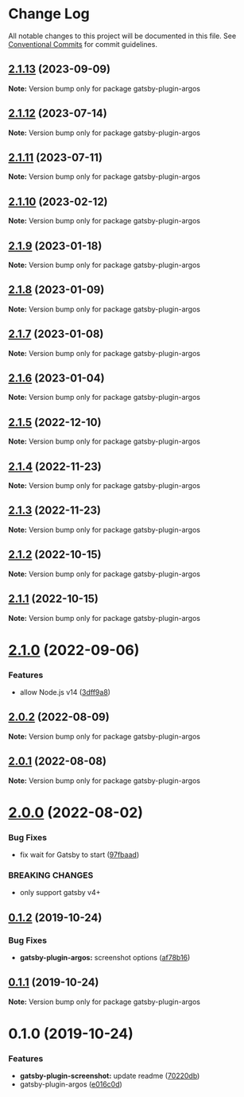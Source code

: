 # Change Log

All notable changes to this project will be documented in this file.
See [Conventional Commits](https://conventionalcommits.org) for commit guidelines.

## [2.1.13](https://github.com/argos-ci/argos-javascript/compare/gatsby-plugin-argos@2.1.12...gatsby-plugin-argos@2.1.13) (2023-09-09)

**Note:** Version bump only for package gatsby-plugin-argos





## [2.1.12](https://github.com/argos-ci/argos-javascript/compare/gatsby-plugin-argos@2.1.11...gatsby-plugin-argos@2.1.12) (2023-07-14)

**Note:** Version bump only for package gatsby-plugin-argos





## [2.1.11](https://github.com/argos-ci/argos-javascript/compare/gatsby-plugin-argos@2.1.10...gatsby-plugin-argos@2.1.11) (2023-07-11)

**Note:** Version bump only for package gatsby-plugin-argos





## [2.1.10](https://github.com/argos-ci/argos-javascript/compare/gatsby-plugin-argos@2.1.9...gatsby-plugin-argos@2.1.10) (2023-02-12)

**Note:** Version bump only for package gatsby-plugin-argos





## [2.1.9](https://github.com/argos-ci/argos-javascript/compare/gatsby-plugin-argos@2.1.8...gatsby-plugin-argos@2.1.9) (2023-01-18)

**Note:** Version bump only for package gatsby-plugin-argos

## [2.1.8](https://github.com/argos-ci/argos-javascript/compare/gatsby-plugin-argos@2.1.7...gatsby-plugin-argos@2.1.8) (2023-01-09)

**Note:** Version bump only for package gatsby-plugin-argos

## [2.1.7](https://github.com/argos-ci/argos-javascript/compare/gatsby-plugin-argos@2.1.6...gatsby-plugin-argos@2.1.7) (2023-01-08)

**Note:** Version bump only for package gatsby-plugin-argos

## [2.1.6](https://github.com/argos-ci/argos-javascript/compare/gatsby-plugin-argos@2.1.5...gatsby-plugin-argos@2.1.6) (2023-01-04)

**Note:** Version bump only for package gatsby-plugin-argos

## [2.1.5](https://github.com/argos-ci/argos-javascript/compare/gatsby-plugin-argos@2.1.4...gatsby-plugin-argos@2.1.5) (2022-12-10)

**Note:** Version bump only for package gatsby-plugin-argos

## [2.1.4](https://github.com/argos-ci/argos-javascript/compare/gatsby-plugin-argos@2.1.3...gatsby-plugin-argos@2.1.4) (2022-11-23)

**Note:** Version bump only for package gatsby-plugin-argos

## [2.1.3](https://github.com/argos-ci/argos-javascript/compare/gatsby-plugin-argos@2.1.2...gatsby-plugin-argos@2.1.3) (2022-11-23)

**Note:** Version bump only for package gatsby-plugin-argos

## [2.1.2](https://github.com/argos-ci/argos-javascript/compare/gatsby-plugin-argos@2.1.1...gatsby-plugin-argos@2.1.2) (2022-10-15)

**Note:** Version bump only for package gatsby-plugin-argos

## [2.1.1](https://github.com/argos-ci/argos-javascript/compare/gatsby-plugin-argos@2.1.0...gatsby-plugin-argos@2.1.1) (2022-10-15)

**Note:** Version bump only for package gatsby-plugin-argos

# [2.1.0](https://github.com/argos-ci/argos-javascript/compare/gatsby-plugin-argos@2.0.2...gatsby-plugin-argos@2.1.0) (2022-09-06)

### Features

- allow Node.js v14 ([3dff9a8](https://github.com/argos-ci/argos-javascript/commit/3dff9a8656e24dea5cc9d7fa659a114c6f5f7b29))

## [2.0.2](https://github.com/argos-ci/argos-javascript/compare/gatsby-plugin-argos@2.0.1...gatsby-plugin-argos@2.0.2) (2022-08-09)

**Note:** Version bump only for package gatsby-plugin-argos

## [2.0.1](https://github.com/argos-ci/argos-javascript/compare/gatsby-plugin-argos@2.0.0...gatsby-plugin-argos@2.0.1) (2022-08-08)

**Note:** Version bump only for package gatsby-plugin-argos

# [2.0.0](https://github.com/argos-ci/argos-javascript/compare/gatsby-plugin-argos@1.0.0...gatsby-plugin-argos@2.0.0) (2022-08-02)

### Bug Fixes

- fix wait for Gatsby to start ([97fbaad](https://github.com/argos-ci/argos-javascript/commit/97fbaad6d785d2e1cc3e74e298f25a72c73564d9))

### BREAKING CHANGES

- only support gatsby v4+

## [0.1.2](https://github.com/argos-ci/argos-javascript/compare/gatsby-plugin-argos@0.1.1...gatsby-plugin-argos@0.1.2) (2019-10-24)

### Bug Fixes

- **gatsby-plugin-argos:** screenshot options ([af78b16](https://github.com/argos-ci/argos-javascript/commit/af78b16f191fcf74d67b1a9f2bb8ebd81d3269a8))

## [0.1.1](https://github.com/argos-ci/argos-javascript/compare/gatsby-plugin-argos@0.1.0...gatsby-plugin-argos@0.1.1) (2019-10-24)

**Note:** Version bump only for package gatsby-plugin-argos

# 0.1.0 (2019-10-24)

### Features

- **gatsby-plugin-screenshot:** update readme ([70220db](https://github.com/argos-ci/argos-javascript/commit/70220dbec23da195c3582ac1971eda524c5d74f3))
- gatsby-plugin-argos ([e016c0d](https://github.com/argos-ci/argos-javascript/commit/e016c0db8caee72e93eb737a07c157a5d256f311))
